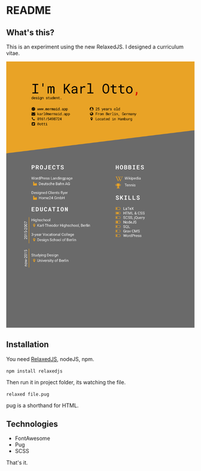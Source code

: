 # README
## What's this?
This is an experiment using the new RelaxedJS.
I designed a curriculum vitae.

![Example](example.png)

## Installation
You need [RelaxedJS](https://github.com/RelaxedJS/ReLaXed), nodeJS, npm.

```npm install relaxedjs```

Then run it in project folder, its watching the file.

```relaxed file.pug```

pug is a shorthand for HTML.

## Technologies
* FontAwesome
* Pug
* SCSS

That's it.

